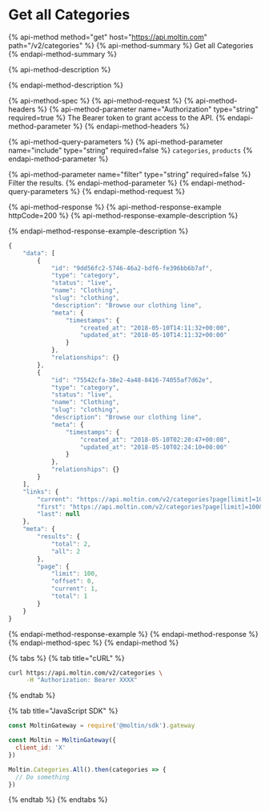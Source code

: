 # Get all Categories

{% api-method method="get" host="https://api.moltin.com" path="/v2/categories" %}
{% api-method-summary %}
Get all Categories
{% endapi-method-summary %}

{% api-method-description %}

{% endapi-method-description %}

{% api-method-spec %}
{% api-method-request %}
{% api-method-headers %}
{% api-method-parameter name="Authorization" type="string" required=true %}
The Bearer token to grant access to the API.
{% endapi-method-parameter %}
{% endapi-method-headers %}

{% api-method-query-parameters %}
{% api-method-parameter name="include" type="string" required=false %}
`categories`, `products`
{% endapi-method-parameter %}

{% api-method-parameter name="filter" type="string" required=false %}
Filter the results.
{% endapi-method-parameter %}
{% endapi-method-query-parameters %}
{% endapi-method-request %}

{% api-method-response %}
{% api-method-response-example httpCode=200 %}
{% api-method-response-example-description %}

{% endapi-method-response-example-description %}

```javascript
{
    "data": [
        {
            "id": "9dd56fc2-5746-46a2-bdf6-fe396bb6b7af",
            "type": "category",
            "status": "live",
            "name": "Clothing",
            "slug": "clothing",
            "description": "Browse our clothing line",
            "meta": {
                "timestamps": {
                    "created_at": "2018-05-10T14:11:32+00:00",
                    "updated_at": "2018-05-10T14:11:32+00:00"
                }
            },
            "relationships": {}
        },
        {
            "id": "75542cfa-38e2-4a48-8416-74055af7d62e",
            "type": "category",
            "status": "live",
            "name": "Clothing",
            "slug": "clothing",
            "description": "Browse our clothing line",
            "meta": {
                "timestamps": {
                    "created_at": "2018-05-10T02:20:47+00:00",
                    "updated_at": "2018-05-10T02:24:10+00:00"
                }
            },
            "relationships": {}
        }
    ],
    "links": {
        "current": "https://api.moltin.com/v2/categories?page[limit]=100&page[offset]=0",
        "first": "https://api.moltin.com/v2/categories?page[limit]=100&page[offset]=0",
        "last": null
    },
    "meta": {
        "results": {
            "total": 2,
            "all": 2
        },
        "page": {
            "limit": 100,
            "offset": 0,
            "current": 1,
            "total": 1
        }
    }
}
```
{% endapi-method-response-example %}
{% endapi-method-response %}
{% endapi-method-spec %}
{% endapi-method %}

{% tabs %}
{% tab title="cURL" %}
```bash
curl https://api.moltin.com/v2/categories \
     -H "Authorization: Bearer XXXX"
```
{% endtab %}

{% tab title="JavaScript SDK" %}
```javascript
const MoltinGateway = require('@moltin/sdk').gateway

const Moltin = MoltinGateway({
  client_id: 'X'
})

Moltin.Categories.All().then(categories => {
  // Do something
})
```
{% endtab %}
{% endtabs %}

